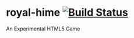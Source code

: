 royal-hime [![Build Status](https://travis-ci.org/GameDevFox/royal-hime.svg?branch=master)](https://travis-ci.org/GameDevFox/royal-hime)
==========

An Experimental HTML5 Game
